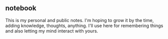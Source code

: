 ## notebook

This is my personal and public notes. I'm hoping to grow it by the time, adding knowledge, thoughts, anything. I'll use here for remembering things and also letting my mind interact with yours. 

